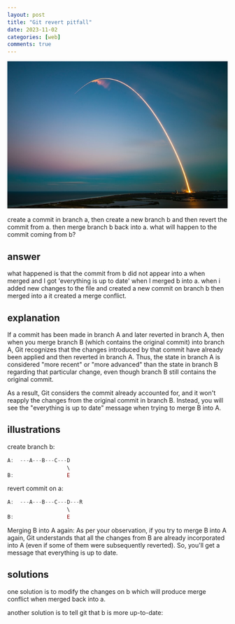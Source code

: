 ```yaml
---
layout: post
title: "Git revert pitfall"
date: 2023-11-02
categories: [web]
comments: true
---
```


<img src="/assets/2023-11-02-git-revert-pitfall/pitfall.jpg" alt="street signs"/>

create a commit in branch a, then create a new branch b and then revert the commit from a. then merge branch b back into a. what will happen to the commit coming from b?

## **answer**

what happened is that the commit from b did not appear into a when merged and I got 'everything is up to date' when I merged b into a. when i added new changes to the file and created a new commit on branch b then merged into a it created a merge conflict.

## **explanation**

If a commit has been made in branch A and later reverted in branch A, then when you merge branch B (which contains the original commit) into branch A, Git recognizes that the changes introduced by that commit have already been applied and then reverted in branch A. Thus, the state in branch A is considered "more recent" or "more advanced" than the state in branch B regarding that particular change, even though branch B still contains the original commit.

As a result, Git considers the commit already accounted for, and it won't reapply the changes from the original commit in branch B. Instead, you will see the "everything is up to date" message when trying to merge B into A.

## illustrations

create branch b:

```jsx
A:  ---A---B---C---D
                   \
B:                 E
```

revert commit on a:

```jsx
A:  ---A---B---C---D---R
                   \   
B:                 E
```

Merging B into A again: As per your observation, if you try to merge B into A again, Git understands that all the changes from B are already incorporated into A (even if some of them were subsequently reverted). So, you'll get a message that everything is up to date.

## solutions

one solution is to modify the changes on b which will produce merge conflict when merged back into a. 

another solution is to tell git that b is more up-to-date: